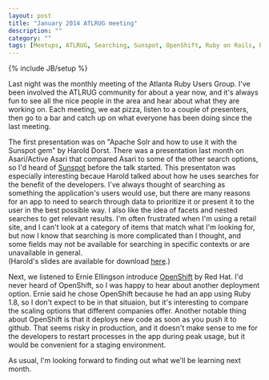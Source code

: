 ```yaml
---
layout: post
title: "January 2014 ATLRUG meeting"
description: ""
category: ""
tags: [Meetups, ATLRUG, Searching, Sunspot, OpenShift, Ruby on Rails, Public Speaking]
---
```

{% include JB/setup %}

Last night was the monthly meeting of the Atlanta Ruby Users Group.  I've been involved 
the ATLRUG community for about a year now, and it's always fun to see all the nice people
in the area and hear about what they are working on. Each meeting, we eat pizza, listen to
a couple of presenters, then go to a bar and catch up on what everyone has been doing since
the last meeting.

The first presentation was on "Apache Solr and how to use it with the Sunspot gem" by Harold
Dorst.  There was a presentation last month on Asari/Active Asari that compared Asari to
some of the other search options, so I'd heard of [Sunspot](http://sunspot.github.io/) before
the talk started.  This presentaton was especially interesting becaue Harold talked about 
how he uses searches for the
benefit of the developers.  I've always thought of searching as something the application's
users would use, but there are many reasons for an app to need to search through data to 
prioritize it or present it to the user in the best possible way.  I also like the idea of
facets and nested searches to get relevant results.  I'm often frustrated when I'm using a 
retail site, and I can't look at a category of items that match what I'm looking for, but
now I know that searching is more complicated than I thought, and some fields may not be 
available for searching in specific contexts or are unavailable in general.  
(Harold's slides are available for download [here](http://www.raastech.com/raastech/library/Raastech_Jan2014_ATLRUG_SolrSunSpot.pdf).)

Next, we listened to Ernie Ellingson introduce [OpenShift](https://www.openshift.com/) by
Red Hat. I'd never heard of OpenShift, so I was happy to hear about another deployment
option.  Ernie said he chose OpenShift because he had an app using Ruby 1.8, so I don't
expect to be in that situaion, but it's interesting to compare the scaling options that
different companies offer.  Another notable thing about OpenShift is that it deploys new
code as soon as you push it to github.  That seems risky in production, and it doesn't make
sense to me for the developers to restart processes in the app during peak usage, but it 
would be convenient for a staging environment.

As usual, I'm looking forward to finding out what we'll be learning next month.
